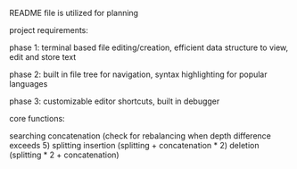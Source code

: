 README file is utilized for planning

project requirements:

phase 1:
terminal based file editing/creation, efficient data structure to view, edit and store text

phase 2:
built in file tree for navigation, syntax highlighting for popular languages

phase 3:
customizable editor shortcuts, built in debugger    


core functions:

searching
concatenation (check for rebalancing when depth difference exceeds 5)
splitting
insertion (splitting + concatenation * 2)
deletion (splitting * 2 + concatenation)

